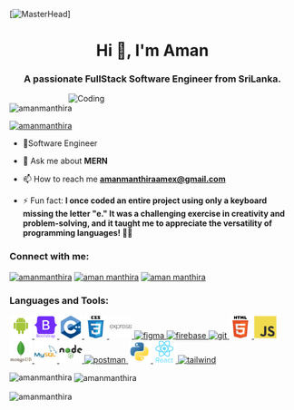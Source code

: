 [![MasterHead](https://camo.githubusercontent.com/89a46b75cb2af1de643c4ae5e510aff5c0fa30e7e2a9cdfa5e4ab46eae39a19e/68747470733a2f2f692e696d6775722e636f6d2f315a76566b44632e676966)]
<h1 align="center">Hi 👋, I'm Aman</h1>
<h3 align="center">A passionate FullStack Software Engineer from SriLanka.</h3>
<img align="right" alt="Coding" width="400" src="https://www.lambdatest.com/resources/images/news24.gif">



<p align="left"> <img src="https://komarev.com/ghpvc/?username=amanmanthira&label=Profile%20views&color=0e75b6&style=flat" alt="amanmanthira" /> </p>

<p align="left"> <a href="https://twitter.com/amanmanthira" target="blank"><img src="https://img.shields.io/twitter/follow/amanmanthira?logo=twitter&style=for-the-badge" alt="amanmanthira" /></a> </p>

- 🌱Software Engineer

- 💬 Ask me about **MERN**

- 📫 How to reach me **amanmanthiraamex@gmail.com**

- ⚡ Fun fact: **I once coded an entire project using only a keyboard missing the letter "e." It was a challenging exercise in creativity and problem-solving, and it taught me to appreciate the versatility of programming languages! 🎩🐇**

<h3 align="left">Connect with me:</h3>
<p align="left">
<a href="https://twitter.com/amanmanthira" target="blank"><img align="center" src="https://raw.githubusercontent.com/rahuldkjain/github-profile-readme-generator/master/src/images/icons/Social/twitter.svg" alt="amanmanthira" height="30" width="40" /></a>
<a href="https://www.linkedin.com/in/aman-manthira-335a57268/" target="blank"><img align="center" src="https://raw.githubusercontent.com/rahuldkjain/github-profile-readme-generator/master/src/images/icons/Social/linked-in-alt.svg" alt="aman manthira" height="30" width="40" /></a>
<a href="https://www.instagram.com/amanmanthirainster/" target="blank"><img align="center" src="https://raw.githubusercontent.com/rahuldkjain/github-profile-readme-generator/master/src/images/icons/Social/instagram.svg" alt="aman manthira" height="30" width="40" /></a>
</p>

<h3 align="left">Languages and Tools:</h3>
<p align="left"> <a href="https://developer.android.com" target="_blank" rel="noreferrer"> <img src="https://raw.githubusercontent.com/devicons/devicon/master/icons/android/android-original-wordmark.svg" alt="android" width="40" height="40"/> </a> <a href="https://getbootstrap.com" target="_blank" rel="noreferrer"> <img src="https://raw.githubusercontent.com/devicons/devicon/master/icons/bootstrap/bootstrap-plain-wordmark.svg" alt="bootstrap" width="40" height="40"/> </a> <a href="https://www.w3schools.com/cpp/" target="_blank" rel="noreferrer"> <img src="https://raw.githubusercontent.com/devicons/devicon/master/icons/cplusplus/cplusplus-original.svg" alt="cplusplus" width="40" height="40"/> </a> <a href="https://www.w3schools.com/css/" target="_blank" rel="noreferrer"> <img src="https://raw.githubusercontent.com/devicons/devicon/master/icons/css3/css3-original-wordmark.svg" alt="css3" width="40" height="40"/> </a> <a href="https://expressjs.com" target="_blank" rel="noreferrer"> <img src="https://raw.githubusercontent.com/devicons/devicon/master/icons/express/express-original-wordmark.svg" alt="express" width="40" height="40"/> </a> <a href="https://www.figma.com/" target="_blank" rel="noreferrer"> <img src="https://www.vectorlogo.zone/logos/figma/figma-icon.svg" alt="figma" width="40" height="40"/> </a> <a href="https://firebase.google.com/" target="_blank" rel="noreferrer"> <img src="https://www.vectorlogo.zone/logos/firebase/firebase-icon.svg" alt="firebase" width="40" height="40"/> </a> <a href="https://git-scm.com/" target="_blank" rel="noreferrer"> <img src="https://www.vectorlogo.zone/logos/git-scm/git-scm-icon.svg" alt="git" width="40" height="40"/> </a> <a href="https://www.w3.org/html/" target="_blank" rel="noreferrer"> <img src="https://raw.githubusercontent.com/devicons/devicon/master/icons/html5/html5-original-wordmark.svg" alt="html5" width="40" height="40"/> </a> <a href="https://developer.mozilla.org/en-US/docs/Web/JavaScript" target="_blank" rel="noreferrer"> <img src="https://raw.githubusercontent.com/devicons/devicon/master/icons/javascript/javascript-original.svg" alt="javascript" width="40" height="40"/> </a> <a href="https://www.mongodb.com/" target="_blank" rel="noreferrer"> <img src="https://raw.githubusercontent.com/devicons/devicon/master/icons/mongodb/mongodb-original-wordmark.svg" alt="mongodb" width="40" height="40"/> </a> <a href="https://www.mysql.com/" target="_blank" rel="noreferrer"> <img src="https://raw.githubusercontent.com/devicons/devicon/master/icons/mysql/mysql-original-wordmark.svg" alt="mysql" width="40" height="40"/> </a> <a href="https://nodejs.org" target="_blank" rel="noreferrer"> <img src="https://raw.githubusercontent.com/devicons/devicon/master/icons/nodejs/nodejs-original-wordmark.svg" alt="nodejs" width="40" height="40"/> </a> <a href="https://postman.com" target="_blank" rel="noreferrer"> <img src="https://www.vectorlogo.zone/logos/getpostman/getpostman-icon.svg" alt="postman" width="40" height="40"/> </a> <a href="https://www.python.org" target="_blank" rel="noreferrer"> <img src="https://raw.githubusercontent.com/devicons/devicon/master/icons/python/python-original.svg" alt="python" width="40" height="40"/> </a> <a href="https://reactjs.org/" target="_blank" rel="noreferrer"> <img src="https://raw.githubusercontent.com/devicons/devicon/master/icons/react/react-original-wordmark.svg" alt="react" width="40" height="40"/> </a> <a href="https://tailwindcss.com/" target="_blank" rel="noreferrer"> <img src="https://www.vectorlogo.zone/logos/tailwindcss/tailwindcss-icon.svg" alt="tailwind" width="40" height="40"/> </a> </p>

<p><img align="left" src="https://github-readme-stats.vercel.app/api/top-langs?username=amanmanthira&show_icons=true&locale=en&layout=compact" alt="amanmanthira" /></p>

<p>&nbsp;<img align="center" src="https://github-readme-stats.vercel.app/api?username=amanmanthira&show_icons=true&locale=en" alt="amanmanthira" /></p>

<p><img align="center" src="https://github-readme-streak-stats.herokuapp.com/?user=amanmanthira&" alt="amanmanthira" /></p>
